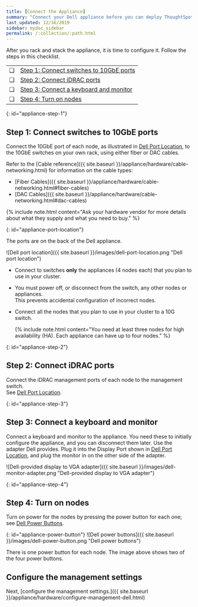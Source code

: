 ```yaml
---
title: [Connect the Appliance]
summary: "Connect your Dell appliance before you can deploy ThoughtSpot."
last_updated: 12/16/2019
sidebar: mydoc_sidebar
permalink: /:collection/:path.html
---
```

After you rack and stack the appliance, it is time to configure it. Follow the steps in this checklist.

<table>
  <tr>
    <td>&#10063;</td>
    <td><a href="connect-appliance-dell#appliance-step-1">Step 1: Connect switches to 10GbE ports</a></td>
  </tr>
  <tr>
    <td>&#10063;</td>
    <td><a href="connect-appliance-dell#appliance-step-2">Step 2: Connect iDRAC ports</a></td>
  </tr>
  <tr>
    <td>&#10063;</td>
    <td><a href="connect-appliance-dell#appliance-step-3">Step 3: Connect a keyboard and monitor</a></td>
  </tr>  
  <tr>
    <td>&#10063;</td>
    <td><a href="connect-appliance-dell#appliance-step-4">Step 4: Turn on nodes</a></td>
  </tr>
</table>  

{: id="appliance-step-1"}
## Step 1: Connect switches to 10GbE ports
Connect the 10GbE port of each node, as illustrated in [Dell Port Location](#appliance-port-location), to the 10GbE switches on your own rack, using either fiber or DAC cables.

 Refer to the [Cable reference]({{ site.baseurl }}/appliance/hardware/cable-networking.html) for information on the cable types:
 * [Fiber Cables]({{ site.baseurl }}/appliance/hardware/cable-networking.html#fiber-cables)
 * [DAC Cables]({{ site.baseurl }}/appliance/hardware/cable-networking.html#dac-cables)

 {% include note.html content="Ask your hardware vendor for more details about what they supply and what you need to buy." %}

{: id="appliance-port-location"}

The ports are on the back of the Dell appliance.

![Dell port location]({{ site.baseurl }}/images/dell-port-location.png "Dell port location")
<!--{% include image.html file="dell-port-location.png" title="Dell port location" alt="The iDRAC management port, the 10GbE Data port, and the Display port are on the back of the appliance. The Display port requires a dongle that Dell provides." caption="Dell port location" %}-->

* Connect to switches **only** the appliances (4 nodes each) that you plan to use in your cluster.
* You must power off, or disconnect from the switch, any other nodes or appliances.<br>
    This prevents accidental configuration of incorrect nodes.
* Connect all the nodes that you plan to use in your cluster to a 10G switch.<br>

  {% include note.html content="You need at least three nodes for high availability (HA). Each appliance can have up to four nodes." %}


{: id="appliance-step-2"}
## Step 2: Connect iDRAC ports
Connect the iDRAC management ports of each node to the management switch.<br>
See [Dell Port Location](#appliance-port-location).

{: id="appliance-step-3"}
## Step 3: Connect a keyboard and monitor
Connect a keyboard and monitor to the appliance. You need these to initially configure the appliance, and you can disconnect them later. Use the adapter Dell provides. Plug it into the Display Port shown in [Dell Port Location](#appliance-port-location), and plug the monitor in on the other side of the adapter.

![Dell-provided display to VGA adapter]({{ site.baseurl }}/images/dell-monitor-adapter.png "Dell-provided display to VGA adapter")
<!--{% include image.html file="dell-monitor-adapter.png" title="Dell-provided display to VGA adapter" alt="Plug the monitor and keyboard into the display port using the adapter." caption="Dell-provided display to VGA adapter" %}-->

{: id="appliance-step-4"}
## Step 4: Turn on nodes
Turn on power for the nodes by pressing the power button for each one; see [Dell Power Buttons](#appliance-power-button).

{: id="appliance-power-button"}
![Dell power buttons]({{ site.baseurl }}/images/dell-power-button.png "Dell power buttons")
<!--{% include image.html file="dell-power-button.png" title="Dell power buttons" alt="The power buttons for the nodes are on the front of the appliance. There is one power button for each node." caption="Dell power buttons" %}-->

There is one power button for each node. The image above shows two of the four power buttons.

## Configure the management settings
Next, [configure the management settings.]({{ site.baseurl }}/appliance/hardware/configure-management-dell.html)
